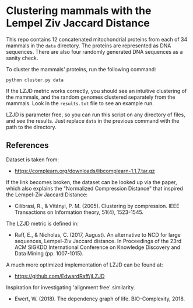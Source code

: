 # Clustering mammals with the Lempel Ziv Jaccard Distance

This repo contains 12 concatenated mitochondrial proteins from each of 34 mammals in the `data` directory.  The proteins are represented as DNA sequences.  There are also four randomly generated DNA sequences as a sanity check.

To cluster the mammals' proteins, run the following command:
```
python cluster.py data
```

If the LZJD metric works correctly, you should see an intuitive clustering of the mammals, and the random genomes clustered separately from the mammals.  Look in the `results.txt` file to see an example run.

LZJD is parameter free, so you can run this script on any directory of files, and see the results.  Just replace `data` in the previous command with the path to the directory.

## References
Dataset is taken from: 
- https://complearn.org/downloads/libcomplearn-1.1.7.tar.gz

If the link becomes broken, the dataset can be looked up via the paper, which also explains the "Normalized Compression Distance" that inspired the Lempel-Ziv Jaccard Distance:
- Cilibrasi, R., & Vitányi, P. M. (2005). Clustering by compression. IEEE Transactions on Information theory, 51(4), 1523-1545.

The LZJD metric is defined in:
- Raff, E., & Nicholas, C. (2017, August). An alternative to NCD for large sequences, Lempel-Ziv Jaccard distance. In Proceedings of the 23rd ACM SIGKDD International Conference on Knowledge Discovery and Data Mining (pp. 1007-1015).

A much more optimized implementation of LZJD can be found at:
- https://github.com/EdwardRaff/jLZJD

Inspiration for investigating 'alignment free' similarity.
- Ewert, W. (2018). The dependency graph of life. BIO-Complexity, 2018.
